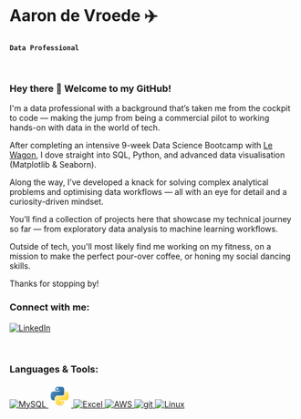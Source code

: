# Aaron de Vroede ✈️

**`Data Professional`**

<br>

### Hey there 👋 Welcome to my GitHub!

I'm a data professional with a background that’s taken me from the cockpit to code — making the jump from being a commercial pilot to working hands-on with data in the world of tech.

After completing an intensive 9-week Data Science Bootcamp with [Le Wagon](https://github.com/LeWagon), I dove straight into SQL, Python, and advanced data visualisation (Matplotlib & Seaborn).

Along the way, I’ve developed a knack for solving complex analytical problems and optimising data workflows — all with an eye for detail and a curiosity-driven mindset.

You’ll find a collection of projects here that showcase my technical journey so far — from exploratory data analysis to machine learning workflows.

Outside of tech, you'll most likely find me working on my fitness, on a mission to make the perfect pour-over coffee, or honing my social dancing skills.

Thanks for stopping by!


<h3 align="left">Connect with me:</h3>
<p align="left">
<a href="https://www.linkedin.com/in/aarondv/" target="blank"><img align="center" src="https://raw.githubusercontent.com/rahuldkjain/github-profile-readme-generator/master/src/images/icons/Social/linked-in-alt.svg" alt="LinkedIn" height="40" width="40" /></a>
</p>

<br>

<h3 align="left">Languages & Tools:</h3>
<p align="left">
<a href="https://www.mysql.com" target="_blank" rel="noreferrer"> <img src="https://www.vectorlogo.zone/logos/mysql/mysql-icon.svg" alt="MySQL" width="40" height="40"/> </a>
<a href="https://www.python.org" target="_blank" rel="noreferrer"> <img src="https://raw.githubusercontent.com/devicons/devicon/master/icons/python/python-original.svg" alt="Python" width="40" height="40"/> </a>
<a href="https://www.microsoft.com/en-au/microsoft-365/excel" target="_blank" rel="noreferrer"> <img src="https://cdn.worldvectorlogo.com/logos/excel-4.svg" alt="Excel" width="40" height="40"/> </a>
<a href="https://aws.amazon.com" target="_blank" rel="noreferrer"> <img src="https://www.vectorlogo.zone/logos/amazon_aws/amazon_aws-icon.svg" alt="AWS" width="40" height="40"/> </a>
<a href="https://git-scm.com" target="_blank" rel="noreferrer"> <img src="https://www.vectorlogo.zone/logos/git-scm/git-scm-icon.svg" alt="git" width="40" height="40"/> </a>
<a href="https://www.linux.org" target="_blank" rel="noreferrer"> <img src="https://www.vectorlogo.zone/logos/linux/linux-icon.svg" alt="Linux" width="40" height="40"/> </a>
</p>

